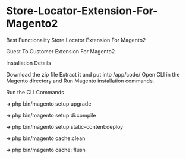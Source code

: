 # Store-Locator-Extension-For-Magento2
Best Functionality Store Locator Extension For Magento2

Guest To Customer Extension For Magento2

Installation Details

Download the zip file Extract it and put into /app/code/ Open CLI in the Magento directory and Run Magento installation commands.

Run the CLI Commands

➔ php bin/magento setup:upgrade

➔ php bin/magento setup:di:compile

➔ php bin/magento setup:static-content:deploy

➔ php bin/magento cache:clean

➔ php bin/magento cache: flush

